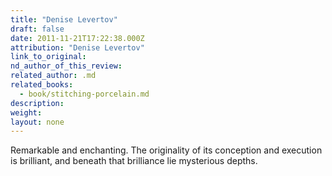 ```yaml
---
title: "Denise Levertov"
draft: false
date: 2011-11-21T17:22:38.000Z
attribution: "Denise Levertov"
link_to_original:
nd_author_of_this_review:
related_author: .md
related_books:
  - book/stitching-porcelain.md
description:
weight:
layout: none
---
```

Remarkable and enchanting. The originality of its conception and execution is brilliant, and beneath that brilliance lie mysterious depths.

